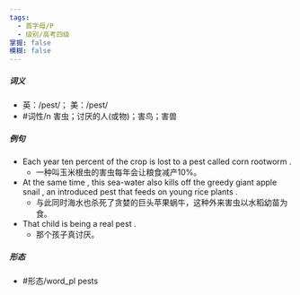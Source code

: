 ```yaml
---
tags:
  - 首字母/P
  - 级别/高考四级
掌握: false
模糊: false
---
```

##### 词义
- 英：/pest/； 美：/pest/
- #词性/n  害虫；讨厌的人(或物)；害鸟；害兽
##### 例句
- Each year ten percent of the crop is lost to a pest called corn rootworm .
	- 一种叫玉米根虫的害虫每年会让粮食减产10%。
- At the same time , this sea-water also kills off the greedy giant apple snail , an introduced pest that feeds on young rice plants .
	- 与此同时海水也杀死了贪婪的巨头苹果蜗牛，这种外来害虫以水稻幼苗为食。
- That child is being a real pest .
	- 那个孩子真讨厌。
##### 形态
- #形态/word_pl pests
